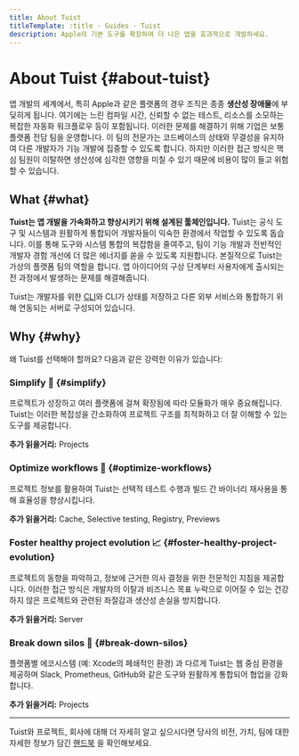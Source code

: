```yaml
---
title: About Tuist
titleTemplate: :title · Guides · Tuist
description: Apple의 기본 도구를 확장하여 더 나은 앱을 효과적으로 개발하세요.
---
```


<script setup>
import VPFeature from "vitepress/dist/client/theme-default/components/VPFeature.vue";</script>

# About Tuist {#about-tuist}

앱 개발의 세계에서, 특히 Apple과 같은 플랫폼의 경우 조직은 종종 **생산성 장애물**에 부딪히게 됩니다. 여기에는 느린 컴파일 시간, 신뢰할 수 없는 테스트, 리소스를 소모하는 복잡한 자동화 워크플로우 등이 포함됩니다. 이러한 문제를 해결하기 위해 기업은 보통 플랫폼 전담 팀을 운영합니다. 이 팀의 전문가는 코드베이스의 상태와 무결성을 유지하여 다른 개발자가 기능 개발에 집중할 수 있도록 합니다. 하지만 이러한 접근 방식은 핵심 팀원이 이탈하면 생산성에 심각한 영향을 미칠 수 있기 때문에 비용이 많이 들고 위험할 수 있습니다.

## What {#what}

**Tuist는 앱 개발을 가속화하고 향상시키기 위해 설계된 툴체인입니다.** Tuist는 공식 도구 및 시스템과 원활하게 통합되어  개발자들이 익숙한 환경에서 작업할 수 있도록 돕습니다. 이를 통해 도구와 시스템 통합의 복잡함을 줄여주고, 팀이 기능 개발과 전반적인 개발자 경험 개선에 더 많은 에너지를 쏟을 수 있도록 지원합니다. 본질적으로 Tuist는 가상의 플랫폼 팀의 역할을 합니다. 앱 아이디어의 구상 단계부터 사용자에게 출시되는 전 과정에서 발생하는 문제를 해결해줍니다.

Tuist는 개발자를 위한 [CLI](https://github.com/tuist/tuist)와 CLI가 상태를 저장하고 다른 외부 서비스와 통합하기 위해 연동되는 <LocalizedLink href="/server/introduction/why-a-server">서버</LocalizedLink>로 구성되어 있습니다.

## Why {#why}

왜 Tuist를 선택해야 할까요? 다음과 같은 강력한 이유가 있습니다:

### Simplify 🌱 {#simplify}

프로젝트가 성장하고 여러 플랫폼에 걸쳐 확장됨에 따라 모듈화가 매우 중요해집니다. Tuist는 이러한 복잡성을 간소화하여 프로젝트 구조를 최적화하고 더 잘 이해할 수 있는 도구를 제공합니다.

**추가 읽을거리:** <LocalizedLink href="/guides/develop/projects"> Projects</LocalizedLink>

### Optimize workflows 🚀 {#optimize-workflows}

프로젝트 정보를 활용하여 Tuist는 선택적 테스트 수행과 빌드 간 바이너리 재사용을 통해 효율성을 향상시킵니다.

**추가 읽을거리:** <LocalizedLink href="/guides/develop/cache">Cache</LocalizedLink>, <LocalizedLink href="/guides/develop/selective-testing">Selective testing</LocalizedLink>, <LocalizedLink href="/guides/develop/registry">Registry</LocalizedLink>, <LocalizedLink href="/guides/share/previews">Previews</LocalizedLink>

### Foster healthy project evolution 📈 {#foster-healthy-project-evolution}

프로젝트의 동향을 파악하고, 정보에 근거한 의사 결정을 위한 전문적인 지침을 제공합니다. 이러한 접근 방식은 개발자의 이탈과 비즈니스 목표 누락으로 이어질 수 있는 건강하지 않은 프로젝트와 관련된 좌절감과 생산성 손실을 방지합니다.

**추가 읽을거리:** <LocalizedLink href="/server/introduction/why-a-server"> Server</LocalizedLink>

### Break down silos 💜 {#break-down-silos}

플랫폼별 에코시스템 (예: Xcode의 페쇄적인 환경) 과 다르게 Tuist는 웹 중심 환경을 제공하며 Slack, Prometheus, GitHub와 같은 도구와 원활하게 통합되어 협업을 강화합니다.

**추가 읽을거리:** <LocalizedLink href="/guides/develop/projects"> Projects</LocalizedLink>

---

Tuist와 프로젝트, 회사에 대해 더 자세히 알고 싶으시다면 당사의 비전, 가치, 팀에 대한 자세한 정보가 담긴 [핸드북](https://handbook.tuist.io/) 을 확인해보세요.
